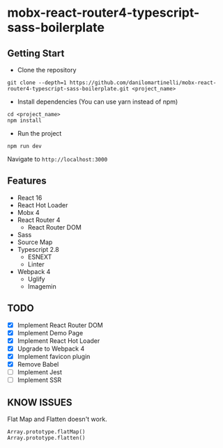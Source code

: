 # mobx-react-router4-typescript-sass-boilerplate

## Getting Start

- Clone the repository
```
git clone --depth=1 https://github.com/danilomartinelli/mobx-react-router4-typescript-sass-boilerplate.git <project_name>
```
- Install dependencies (You can use yarn instead of npm)
```
cd <project_name>
npm install
```
- Run the project
```
npm run dev
```
Navigate to `http://localhost:3000`

## Features

- React 16
- React Hot Loader
- Mobx 4
- React Router 4
    - React Router DOM
- Sass
- Source Map
- Typescript 2.8
    - ESNEXT
    - Linter
- Webpack 4
    - Uglify
    - Imagemin

## TODO

- [x] Implement React Router DOM
- [x] Implement Demo Page
- [x] Implement React Hot Loader
- [x] Upgrade to Webpack 4
- [x] Implement favicon plugin
- [x] Remove Babel
- [ ] Implement Jest
- [ ] Implement SSR

## KNOW ISSUES

Flat Map and Flatten doesn't work.
```
Array.prototype.flatMap()
Array.prototype.flatten()
```